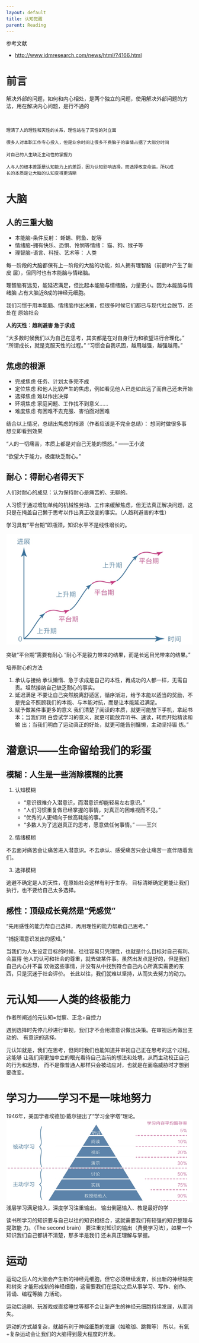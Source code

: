 ```yaml
---
layout: default
title: 认知觉醒
parent: Reading
---
```


参考文献

- http://www.idmresearch.com/news/html/?4166.html

# 前言

解决外部的问题，如何和内心相处，是两个独立的问题，使用解决外部问题的方法，用在解决内心问题，是行不通的

```text


理清了人的理性和天性的关系，理性站在了天性的对立面

很多人对本职工作专心投入，但是业余时间让很多不费脑子的事情占据了大部分时间

对自己的人生缺乏主动性的掌握力

⼈与⼈的根本差距是认知能⼒上的差距，因为认知影响选择，⽽选择改变命运，所以成
⻓的本质是让⼤脑的认知变得更清晰
```

# 大脑

## 人的三重大脑

- 本能脑-条件反射： 蜥蜴、鳄⻥、蛇等
- 情绪脑-拥有快乐、恐惧、怜悯等情绪： 猫、狗、猴⼦等
- 理智脑-语⾔、科技、艺术等： ⼈类

每⼀阶段的⼤脑都保有上⼀阶段的⼤脑的功能，如⼈拥有理智脑（前额叶产⽣了新⽪
层），但同时也有本能脑与情绪脑。

理智脑有远⻅，能延迟满⾜，但⽐起本能脑与情绪脑，⼒量更⼩。因为本能脑与情绪脑
占有⼤脑近8成的神经元细胞。

我们习惯于⽤本能脑、情绪脑作出决策，但很多时候它们都已与现代社会脱节，还处在
原始社会

**⼈的天性：趋利避害 急于求成**

“⼤多数时候我们以为⾃⼰在思考，其实都是在对⾃⾝⾏为和欲望进⾏合理化。”
“所谓成⻓，就是克服天性的过程。”
“习惯会⾃我巩固，越⽤越强，越强越⽤。”

## 焦虑的根源

- 完成焦虑 任务、计划太多完不成
- 定位焦虑 和他⼈⽐较产⽣的焦虑，例如看⻅他⼈已⾛如此远了⽽⾃⼰还未开始
- 选择焦虑 难以作出决择
- 环境焦虑 家庭问题、⼯作找不到意义……
- 难度焦虑 有困难不去克服、害怕⾯对困难

结合以上情况，总结出焦虑的根源（作者应该是不完全总结）：
想同时做很多事 想⽴即看到效果

“⼈的⼀切痛苦，本质上都是对⾃⼰⽆能的愤怒。” ——王⼩波

“欲望⼤于能⼒，极度缺乏耐⼼。”

## 耐⼼：得耐⼼者得天下

⼈们对耐⼼的成⻅：认为保持耐⼼是痛苦的、⽆聊的。

⼈习惯于通过增加单纯的机械性劳动、⼯作来缓解焦虑，但⽆法真正解决问题，这只是在掩盖⾃⼰懒于思考以作出真正改变的事实。（⼈趋利避害的本性）

学习具有“平台期”即瓶颈，知识⽔平不是线性增⻓的。

![img.png](img%2Fimg.png)

突破“平台期”需要有耐⼼
“耐⼼不是毅⼒带来的结果，⽽是⻓远⽬光带来的结果。”

培养耐⼼的⽅法

1. 承认与接纳
   承认懒惰、急于求成是⾃⼰的本性，再成功的⼈都⼀样，⽆需⾃责。坦然接纳⾃⼰缺乏耐⼼的事实。
2. 延迟满⾜
   不要让⾃⼰突然脱离舒适区，循序渐进，给予本能以适当的奖励，不是完全不照顾我们的本能、与本能对抗，⽽是让本能延迟满⾜。
3. 赋予做某件事更多的意义
   我们清楚了阅读的本质，就更可能放下⼿机，拿起书本；当我们明
   ⽩尝试学习的意义，就更可能放弃听书、速读，转⽽开始精读和输
   出；当我们明⽩了运动真正的好处，就更可能告别慵懒，主动坚持锻
   炼。”

# 潜意识——⽣命留给我们的彩蛋

## 模糊：⼈⽣是⼀些消除模糊的⽐赛

1. 认知模糊

    - “意识很难介⼊潜意识，⽽潜意识却能轻易左右意识。”
    - “⼈们习惯重复做已经掌握的事情，对真正的困难视⽽不⻅。”
    - “优秀的⼈更倾向于做⾼耗能的事。”
    - “多数⼈为了逃避真正的思考，愿意做任何事情。” ——王兴

2. 情绪模糊

不去⾯对痛苦会让痛苦进⼊潜意识。不去承认、感受痛苦只会让痛苦⼀直伴随着我们。

3. 选择模糊

逃避不确定是⼈的天性，在原始社会这样有利于⽣存。
⽬标清晰确定更能让我们执⾏，也不要给⾃⼰太多选择。

## 感性：顶级成⻓竟然是“凭感觉”

“先⽤感性的能⼒帮⾃⼰选择，再⽤理性的能⼒帮助⾃⼰思考。”

“捕捉潜意识发出的感知。”

当我们为⼈⽣设定⽬标的时候，往往容易只凭理性，也就是什么⽬标对⾃⼰有利、会赢得
他⼈的认可和社会的尊重，就去做某件事。虽然出发点是好的，但是我们⾃⼰内⼼并不喜
欢做这些事情，并没有从中找到符合⾃⼰内⼼所真实需要的东⻄，只是沉迷于社会评价。
⻓此以往，我们就难以坚持，从⽽失去努⼒的动⼒。

# 元认知——⼈类的终极能⼒

作者所阐述的元认知=觉察、正念+⾃控⼒

遇到选择时先停⼏秒进⾏审视，我们才不会⽤潜意识做出决策。在审视后再做出主动的、
有意识的选择。

元认知就是，我们在思考，但同时我们也能知道并审视⾃⼰正在思考的这个过程。这能够
让我们⽤更加中⽴的眼光看待⾃⼰当前的想法和处境，从⽽主动校正⾃⼰的⾏为和思想，
⽽不是像普通⼈那样只会被动应对，也就是在⾯临威胁时才想到要改变。

# 学习⼒——学习不是⼀味地努⼒

1946年，美国学者埃德加·戴尔提出了“学习⾦字塔”理论。
![img_1.png](img%2Fimg_1.png)
浅层学习满⾜输⼊，深度学习注重输出。
输出倒逼输⼊、教是最好的学

读书所学习的知识要与⾃⼰以往的知识相结合，这就需要我们有较强的知识整理与提取能
⼒。（The second brain）
要注重对知识的输出（费曼学习法），如果⼀个知识我们⾃⼰都讲不清楚，那多半是我们
还未真正理解与掌握。

# 运动

运动之后⼈的⼤脑会产⽣新的神经元细胞，但它必须继续发育，⻓出新的神经轴突和树突
才能形成新的神经细胞，这需要我们在运动之后从事学习、写作、创作、背诵、编程等脑
⼒活动。

运动后追剧、玩游戏或直接睡觉等都不会让新产⽣的神经元细胞持续发展，从⽽消失。

运动的⽅式越复杂，就越有利于神经细胞的发展（如瑜珈、跳舞等）
所以，有氧+复杂运动会让我们的⼤脑得到最⼤程度的开发。
